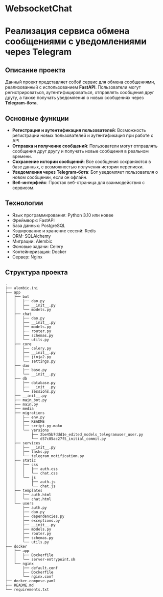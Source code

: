 # WebsocketChat
# Реализация сервиса обмена сообщениями с уведомлениями через Telegram

## Описание проекта

Данный проект представляет собой сервис для обмена сообщениями, реализованный с использованием **FastAPI**. Пользователи могут регистрироваться, аутентифицироваться, отправлять сообщения друг другу, а также получать уведомления о новых сообщениях через **Telegram-бота**. 

## Основные функции

- **Регистрация и аутентификация пользователей**: Возможность регистрации новых пользователей и аутентификация при работе с API.
- **Отправка и получение сообщений**: Пользователи могут отправлять сообщения друг другу и получать новые сообщения в реальном времени.
- **Сохранение истории сообщений**: Все сообщения сохраняются в базе данных, с возможностью получения истории переписки.
- **Уведомления через Telegram-бота**: Бот уведомляет пользователя о новом сообщении, если он офлайн.
- **Веб-интерфейс**: Простая веб-страница для взаимодействия с сервисом.

## Технологии

- Язык программирования: Python 3.10 или новее
- Фреймворк: FastAPI
- База данных: PostgreSQL
- Кэширование и хранение сессий: Redis
- ORM: SQLAlchemy
- Миграции: Alembic
- Фоновые задачи: Celery
- Контейнеризация: Docker
- Сервер: Nginx

## Структура проекта

```plaintext
.
├── alembic.ini
├── app
│   ├── bot
│   │   ├── dao.py
│   │   ├── __init__.py
│   │   └── models.py
│   ├── chat
│   │   ├── dao.py
│   │   ├── __init__.py
│   │   ├── models.py
│   │   ├── router.py
│   │   ├── schemas.py
│   │   └── utils.py
│   ├── core
│   │   ├── celery.py
│   │   ├── __init__.py
│   │   ├── jinja2.py
│   │   └── settings.py
│   ├── dao
│   │   ├── base.py
│   │   └── __init__.py
│   ├── db
│   │   ├── database.py
│   │   ├── __init__.py
│   │   └── sessions.py
│   ├── __init__.py
│   ├── main_bot.py
│   ├── main.py
│   ├── media
│   ├── migrations
│   │   ├── env.py
│   │   ├── README
│   │   ├── script.py.mako
│   │   └── versions
│   │       ├── 2be45b7ddd1e_edited_models_telegramuser_user.py
│   │       └── d57c05ac27f5_initial_commit.py
│   ├── services
│   │   ├── __init__.py
│   │   ├── tasks.py
│   │   └── telegram_notification.py
│   ├── static
│   │   ├── css
│   │   │   ├── auth.css
│   │   │   └── chat.css
│   │   └── js
│   │       ├── auth.js
│   │       └── chat.js
│   ├── templates
│   │   ├── auth.html
│   │   └── chat.html
│   └── users
│       ├── auth.py
│       ├── dao.py
│       ├── dependencies.py
│       ├── exceptions.py
│       ├── __init__.py
│       ├── models.py
│       ├── router.py
│       ├── schemas.py
│       └── utils.py
├── docker
│   ├── app
│   │   ├── Dockerfile
│   │   └── server-entrypoint.sh
│   └── nginx
│       ├── default.conf
│       ├── Dockerfile
│       └── nginx.conf
├── docker-compose.yaml
├── README.md
└── requirements.txt
